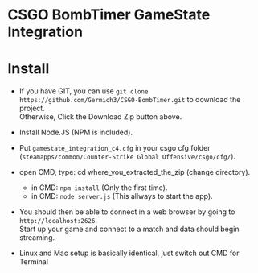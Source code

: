 # CSGO BombTimer GameState Integration

# Install 

* If you have GIT, you can use `git clone https://github.com/Germich3/CSGO-BombTimer.git` to download the project.
  <br />
  Otherwise, Click the Download Zip button above.
  
* Install Node.JS (NPM is included).

* Put `gamestate_integration_c4.cfg` in your csgo cfg folder
  <br />
  (`steamapps/common/Counter-Strike Global Offensive/csgo/cfg/`).

* open CMD, type: cd where_you_extracted_the_zip (change directory).
   - in CMD: `npm install` (Only the first time).
   - in CMD: `node server.js` (This allways to start the app).
  
* You should then be able to connect in a web browser by going to `http://localhost:2626`.
  <br />
  Start up your game and connect to a match and data should begin streaming.
  
* Linux and Mac setup is basically identical, just switch out CMD for Terminal
